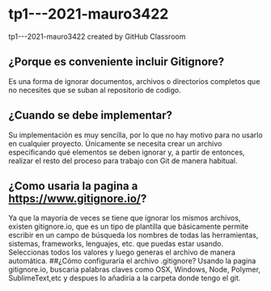 # tp1---2021-mauro3422
tp1---2021-mauro3422 created by GitHub Classroom
## ¿Porque es conveniente incluir Gitignore?
Es una forma de ignorar documentos, archivos o directorios completos que no necesites que se suban al repositorio de codigo.
## ¿Cuando se debe implementar?
Su implementación es muy sencilla, por lo que no hay motivo para no usarlo en cualquier proyecto.
Únicamente se necesita crear un archivo especificando qué elementos se deben ignorar y, a partir de entonces, realizar el resto del proceso para trabajo con Git de manera habitual.
## ¿Como usaria la pagina a https://www.gitignore.io/? 
Ya que la mayoria de veces se tiene que ignorar los mismos archivos,  existen gitignore.io, que es un tipo de plantilla que básicamente permite escribir en un campo de búsqueda los nombres de todas las herramientas, 
sistemas, frameworks, lenguajes, etc. que puedas estar usando. Seleccionas todos los valores y luego generas el archivo de manera automática.
##¿Cómo configuraría el archivo .gitignore?
Usando la pagina gitignore.io, buscaria palabras claves como OSX, Windows, Node, Polymer, SublimeText,etc y despues lo añadiria a la carpeta donde tengo el git.
